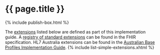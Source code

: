 # {{ page.title }}
{% include publish-box.html %}

The [extensions](http://hl7.org/fhir/STU3/extensibility.html) listed below are defined as part of this implementation guide.
A [registry of standard extensions](http://hl7.org/fhir/STU3/extensibility-registry.html) can be found in the FHIR specification. 
HL7 Australia extensions can be found in the [Australian Base Profiles Implementation Guide](http://www.hl7.org.au/fhir/base2018Sep/extensions.html).
{% include list-simple-extensions.xhtml %}